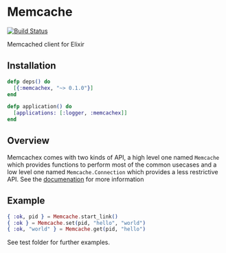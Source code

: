 # Memcache

[![Build Status](https://secure.travis-ci.org/ananthakumaran/memcachex.png)](http://travis-ci.org/ananthakumaran/memcachex)

Memcached client for Elixir

## Installation

```elixir
defp deps() do
  [{:memcachex, "~> 0.1.0"}]
end

defp application() do
  [applications: [:logger, :memcachex]]
end
```

## Overview

Memcachex comes with two kinds of API, a high level one named
`Memcache` which provides functions to perform most of the common
usecases and a low level one named `Memcache.Connection` which
provides a less restrictive API. See the
[documenation](https://hexdocs.pm/memcachex) for more information

## Example

```elixir
{ :ok, pid } = Memcache.start_link()
{ :ok } = Memcache.set(pid, "hello", "world")
{ :ok, "world" } = Memcache.get(pid, "hello")
```

See test folder for further examples.

